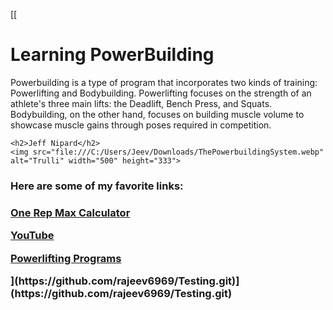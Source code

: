 [[<!DOCTYPE html>
<html lang="en">
<head>
    <title>My First HTML Website</title>
</head>
<body>
    <h1>Learning PowerBuilding</h1>
    <p>Powerbuilding is a type of program that incorporates two kinds of training: Powerlifting and Bodybuilding. Powerlifting focuses on the strength of an athlete's three main lifts: the Deadlift, Bench Press, and Squats. Bodybuilding, on the other hand, focuses on building muscle volume to showcase muscle gains through poses required in competition.</p>

    <h2>Jeff Nipard</h2>
    <img src="file:///C:/Users/Jeev/Downloads/ThePowerbuildingSystem.webp" alt="Trulli" width="500" height="333">
    
<h3>Here are some of my favorite links:<h3/>
    <p><a href="https://exrx.net/Calculators/OneRepMax/Calculator">One Rep Max Calculator</a></p>
    <p><a href="https://www.youtube.com/">YouTube</a></p>
    <p><a href="https://www.powerliftingtowin.com/powerlifting-programs/">Powerlifting Programs</a></p>
    
</body>
</html>
](https://github.com/rajeev6969/Testing.git)](https://github.com/rajeev6969/Testing.git)
